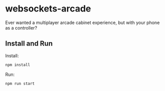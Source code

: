 # websockets-arcade
Ever wanted a multiplayer arcade cabinet experience, but with your phone as a controller?

## Install and Run

Install:
```bash
npm install
```

Run:
```bash
npm run start
```
